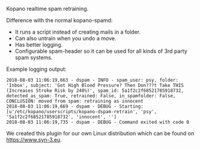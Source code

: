Kopano realtime spam retraining.

Difference with the normal kopano-spamd:

 * It runs a script instead of creating mails in a folder.
 * Can also untrain when you undo a move.
 * Has better logging.
 * Configurable spam-header so it can be used for all kinds of 3rd party spam systems.


Example logging output: 
```
2018-08-03 11:06:19,663 - dspam - INFO - spam_user: psy, folder: 'Inbox', subject: 'Got High Blood Pressure? Then Don???t Take THIS (Increases Stroke Risk by 248%)', spam_id: 5a1f2c2f68521785918732, detected_as_spam: True, retrained: False, in_spamfolder: False, CONCLUSION: moved from spam: retraining as innocent
2018-08-03 11:06:19,669 - dspam - DEBUG - Starting: [u'/etc/kopano/userscripts/kopano-dspam-retrain', 'psy', '5a1f2c2f68521785918732', 'innocent', '']
2018-08-03 11:06:19,735 - dspam - DEBUG - Command exited with code 0
```
 
We created this plugin for our own Linux distribution which can be found on https://www.syn-3.eu.
